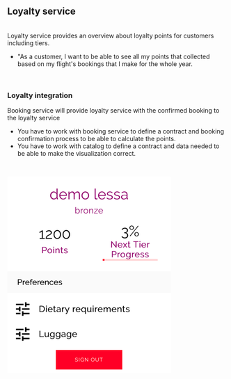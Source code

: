 ## **Loyalty service**
  <br>  
Loyalty service provides an overview about loyalty points for customers including tiers.

*  "As a customer, I want to be able to see all my points that collected based on my flight's bookings that I make for the whole year.


<br>

### **Loyalty integration**

Booking service will provide loyalty service with the confirmed booking to the loyalty service 


-  You have to work with booking service to define a contract and booking confirmation process to be able to calculate the points.
-  You have to work with catalog to define a contract and data needed to be able to make the visualization correct.



<br>

![loyalty](./Media/views/frontend_views_profile.png)

